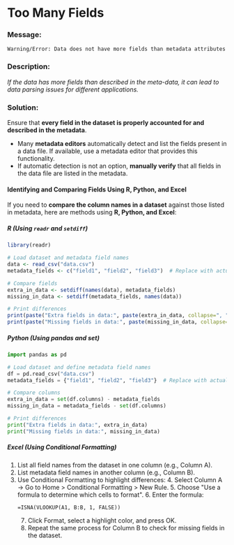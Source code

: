 # Too Many Fields

### Message:

```
Warning/Error: Data does not have more fields than metadata attributes
```

### Description:

_If the data has more fields than described in the meta-data, it can lead to data parsing issues for different applications._

### Solution:

Ensure that **every field in the dataset is properly accounted for and described in the metadata**.

- Many **metadata editors** automatically detect and list the fields present in a data file. If available, use a metadata editor that provides this functionality.  
- If automatic detection is not an option, **manually verify** that all fields in the data file are listed in the metadata.  


#### Identifying and Comparing Fields Using R, Python, and Excel

If you need to **compare the column names in a dataset** against those listed in metadata, here are methods using **R, Python, and Excel**:

##### **R (Using `readr` and `setdiff`)**
```r
library(readr)

# Load dataset and metadata field names
data <- read_csv("data.csv")
metadata_fields <- c("field1", "field2", "field3")  # Replace with actual metadata field names

# Compare fields
extra_in_data <- setdiff(names(data), metadata_fields)
missing_in_data <- setdiff(metadata_fields, names(data))

# Print differences
print(paste("Extra fields in data:", paste(extra_in_data, collapse=", ")))
print(paste("Missing fields in data:", paste(missing_in_data, collapse=", ")))
```

##### Python (Using pandas and set)

```python
import pandas as pd

# Load dataset and define metadata field names
df = pd.read_csv("data.csv")
metadata_fields = {"field1", "field2", "field3"}  # Replace with actual metadata field names

# Compare columns
extra_in_data = set(df.columns) - metadata_fields
missing_in_data = metadata_fields - set(df.columns)

# Print differences
print("Extra fields in data:", extra_in_data)
print("Missing fields in data:", missing_in_data)
```

##### Excel (Using Conditional Formatting)

1. List all field names from the dataset in one column (e.g., Column A).
2. List metadata field names in another column (e.g., Column B).
3. Use Conditional Formatting to highlight differences:
   4. Select Column A → Go to Home > Conditional Formatting > New Rule. 
   5. Choose "Use a formula to determine which cells to format". 
   6. Enter the formula:
   ```
   =ISNA(VLOOKUP(A1, B:B, 1, FALSE))
   ```
   7. Click Format, select a highlight color, and press OK. 
   8. Repeat the same process for Column B to check for missing fields in the dataset.

